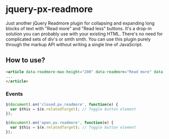 jquery-px-readmore
================
Just another jQuery Readmore plugin for collapsing and expanding long blocks of text with "Read more" and "Read less" buttons.
It's a drop-in solution you can probably use with your existing HTML. There's no need for complicated sets of div's or smth smth. You can use this plugin purely through the markup API without writing a single line of JavaScript.


## How to use?
```html
<article data-readmore-max-height="200" data-readmore="Read more" data-readmore-less="Read less">
...
</article>
```
### Events
```js
$(document).on('closed.px.readmore', function(e) {
  var $this = $(e.relatedTarget); // Toggle button element
});

$(document).on('open.px.readmore', function(e) {
  var $this = $(e.relatedTarget); // Toggle button element
});

```
